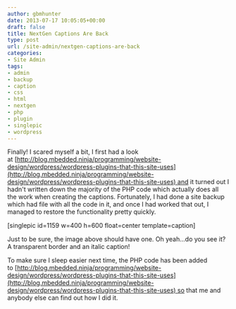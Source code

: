 ```yaml
---
author: gbmhunter
date: 2013-07-17 10:05:05+00:00
draft: false
title: NextGen Captions Are Back
type: post
url: /site-admin/nextgen-captions-are-back
categories:
- Site Admin
tags:
- admin
- backup
- caption
- css
- html
- nextgen
- php
- plugin
- singlepic
- wordpress
---
```


Finally! I scared myself a bit, I first had a look at [http://blog.mbedded.ninja/programming/website-design/wordpress/wordpress-plugins-that-this-site-uses](http://blog.mbedded.ninja/programming/website-design/wordpress/wordpress-plugins-that-this-site-uses) and it turned out I hadn't written down the majority of the PHP code which actually does all the work when creating the captions. Fortunately, I had done a site backup which had file with all the code in it, and once I had worked that out, I managed to restore the functionality pretty quickly.

[singlepic id=1159 w=400 h=600 float=center template=caption]

Just to be sure, the image above should have one. Oh yeah...do you see it? A transparent border and an italic caption!

To make sure I sleep easier next time, the PHP code has been added to [http://blog.mbedded.ninja/programming/website-design/wordpress/wordpress-plugins-that-this-site-uses](http://blog.mbedded.ninja/programming/website-design/wordpress/wordpress-plugins-that-this-site-uses) so that me and anybody else can find out how I did it.
